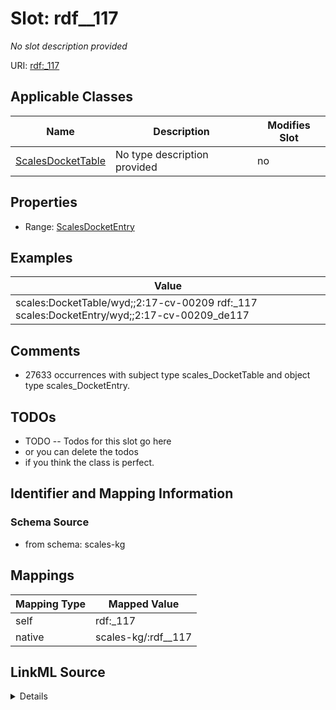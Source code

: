 

# Slot: rdf__117


_No slot description provided_





URI: [rdf:_117](http://www.w3.org/1999/02/22-rdf-syntax-ns#_117)



<!-- no inheritance hierarchy -->





## Applicable Classes

| Name | Description | Modifies Slot |
| --- | --- | --- |
| [ScalesDocketTable](../classes/ScalesDocketTable.md) | No type description provided |  no  |







## Properties

* Range: [ScalesDocketEntry](../classes/ScalesDocketEntry.md)






## Examples

| Value |
| --- |
| scales:DocketTable/wyd;;2:17-cv-00209 rdf:_117 scales:DocketEntry/wyd;;2:17-cv-00209_de117 |

## Comments

* 27633 occurrences with subject type scales_DocketTable and object type scales_DocketEntry.

## TODOs

* TODO -- Todos for this slot go here
* or you can delete the todos
* if you think the class is perfect.

## Identifier and Mapping Information







### Schema Source


* from schema: scales-kg




## Mappings

| Mapping Type | Mapped Value |
| ---  | ---  |
| self | rdf:_117 |
| native | scales-kg/:rdf__117 |




## LinkML Source

<details>
```yaml
name: rdf__117
description: No slot description provided
todos:
- TODO -- Todos for this slot go here
- or you can delete the todos
- if you think the class is perfect.
comments:
- 27633 occurrences with subject type scales_DocketTable and object type scales_DocketEntry.
examples:
- value: scales:DocketTable/wyd;;2:17-cv-00209 rdf:_117 scales:DocketEntry/wyd;;2:17-cv-00209_de117
from_schema: scales-kg
rank: 1000
slot_uri: rdf:_117
alias: rdf__117
domain_of:
- scales_DocketTable
range: scales_DocketEntry

```
</details>